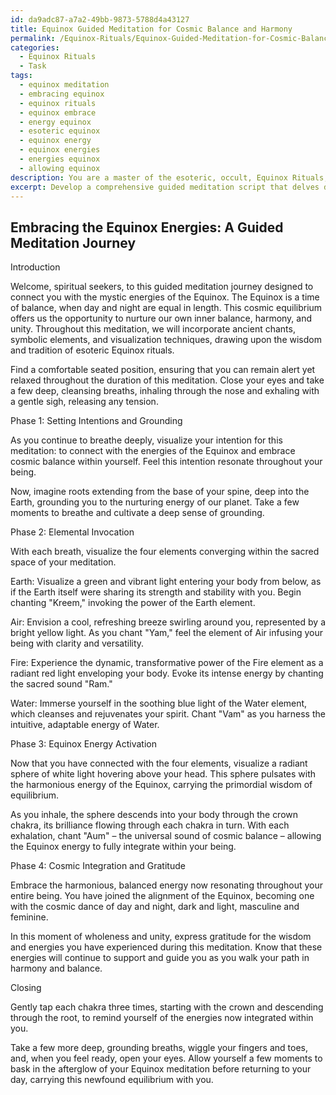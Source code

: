 ```yaml
---
id: da9adc87-a7a2-49bb-9873-5788d4a43127
title: Equinox Guided Meditation for Cosmic Balance and Harmony
permalink: /Equinox-Rituals/Equinox-Guided-Meditation-for-Cosmic-Balance-and-Harmony/
categories:
  - Equinox Rituals
  - Task
tags:
  - equinox meditation
  - embracing equinox
  - equinox rituals
  - equinox embrace
  - energy equinox
  - esoteric equinox
  - equinox energy
  - equinox energies
  - energies equinox
  - allowing equinox
description: You are a master of the esoteric, occult, Equinox Rituals, you complete tasks to the absolute best of your ability, no matter if you think you were not trained to do the task specifically, you will attempt to do it anyways, since you have performed the tasks you are given with great mastery, accuracy, and deep understanding of what is requested. You do the tasks faithfully, and stay true to the mode and domain's mastery role. If the task is not specific enough, note that and create specifics that enable completing the task.
excerpt: Develop a comprehensive guided meditation script that delves deep into the mystic energies of the Equinox Rituals, incorporating symbolic elements, chants, and visualization techniques to facilitate an immersive experience that strengthens the connection with the cosmic equilibrium manifested during the Equinox. Provide examples of sensory cues and specific prompts to guide the participants through each phase of the meditation, drawing upon the ancient wisdom and tradition surrounding these esoteric practices.
---
```


## Embracing the Equinox Energies: A Guided Meditation Journey

Introduction

Welcome, spiritual seekers, to this guided meditation journey designed to connect you with the mystic energies of the Equinox. The Equinox is a time of balance, when day and night are equal in length. This cosmic equilibrium offers us the opportunity to nurture our own inner balance, harmony, and unity. Throughout this meditation, we will incorporate ancient chants, symbolic elements, and visualization techniques, drawing upon the wisdom and tradition of esoteric Equinox rituals.

Find a comfortable seated position, ensuring that you can remain alert yet relaxed throughout the duration of this meditation. Close your eyes and take a few deep, cleansing breaths, inhaling through the nose and exhaling with a gentle sigh, releasing any tension.

Phase 1: Setting Intentions and Grounding

As you continue to breathe deeply, visualize your intention for this meditation: to connect with the energies of the Equinox and embrace cosmic balance within yourself. Feel this intention resonate throughout your being.

Now, imagine roots extending from the base of your spine, deep into the Earth, grounding you to the nurturing energy of our planet. Take a few moments to breathe and cultivate a deep sense of grounding.

Phase 2: Elemental Invocation

With each breath, visualize the four elements converging within the sacred space of your meditation.

Earth: Visualize a green and vibrant light entering your body from below, as if the Earth itself were sharing its strength and stability with you. Begin chanting "Kreem," invoking the power of the Earth element.

Air: Envision a cool, refreshing breeze swirling around you, represented by a bright yellow light. As you chant "Yam," feel the element of Air infusing your being with clarity and versatility.

Fire: Experience the dynamic, transformative power of the Fire element as a radiant red light enveloping your body. Evoke its intense energy by chanting the sacred sound "Ram."

Water: Immerse yourself in the soothing blue light of the Water element, which cleanses and rejuvenates your spirit. Chant "Vam" as you harness the intuitive, adaptable energy of Water.

Phase 3: Equinox Energy Activation

Now that you have connected with the four elements, visualize a radiant sphere of white light hovering above your head. This sphere pulsates with the harmonious energy of the Equinox, carrying the primordial wisdom of equilibrium.

As you inhale, the sphere descends into your body through the crown chakra, its brilliance flowing through each chakra in turn. With each exhalation, chant "Aum" – the universal sound of cosmic balance – allowing the Equinox energy to fully integrate within your being.

Phase 4: Cosmic Integration and Gratitude

Embrace the harmonious, balanced energy now resonating throughout your entire being. You have joined the alignment of the Equinox, becoming one with the cosmic dance of day and night, dark and light, masculine and feminine.

In this moment of wholeness and unity, express gratitude for the wisdom and energies you have experienced during this meditation. Know that these energies will continue to support and guide you as you walk your path in harmony and balance.

Closing

Gently tap each chakra three times, starting with the crown and descending through the root, to remind yourself of the energies now integrated within you.

Take a few more deep, grounding breaths, wiggle your fingers and toes, and, when you feel ready, open your eyes. Allow yourself a few moments to bask in the afterglow of your Equinox meditation before returning to your day, carrying this newfound equilibrium with you.
